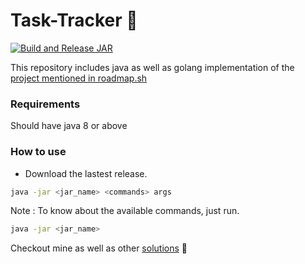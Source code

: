 # Task-Tracker 📓
[![Build and Release JAR](https://github.com/iamAbhishekkumar/Task-Tracker-Java/actions/workflows/maven.yml/badge.svg)](https://github.com/iamAbhishekkumar/Task-Tracker-Java/actions/workflows/maven.yml)

This repository includes java as well as golang implementation of the [project mentioned in roadmap.sh](https://roadmap.sh/projects/task-tracker)

### Requirements
Should have java 8 or above

### How to use
- Download the lastest release.

```bash
java -jar <jar_name> <commands> args
```

Note : To know about the available commands, just run.
```bash
java -jar <jar_name>
```
Checkout mine as well as other [solutions](https://roadmap.sh/projects/task-tracker/solutions?u=676d661170129741a85bdc8f) 🚀
